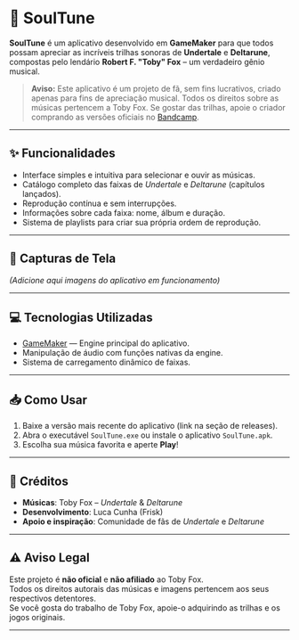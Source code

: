 # 🎵 SoulTune

**SoulTune** é um aplicativo desenvolvido em **GameMaker** para que todos possam apreciar as incríveis trilhas sonoras de **Undertale** e **Deltarune**, compostas pelo lendário **Robert F. "Toby" Fox** – um verdadeiro gênio musical.

> **Aviso:** Este aplicativo é um projeto de fã, sem fins lucrativos, criado apenas para fins de apreciação musical. Todos os direitos sobre as músicas pertencem a Toby Fox. Se gostar das trilhas, apoie o criador comprando as versões oficiais no [Bandcamp](https://tobyfox.bandcamp.com/).

---

## ✨ Funcionalidades
- Interface simples e intuitiva para selecionar e ouvir as músicas.
- Catálogo completo das faixas de *Undertale* e *Deltarune* (capítulos lançados).
- Reprodução contínua e sem interrupções.
- Informações sobre cada faixa: nome, álbum e duração.
- Sistema de playlists para criar sua própria ordem de reprodução.

---

## 📸 Capturas de Tela
*(Adicione aqui imagens do aplicativo em funcionamento)*

---

## 💻 Tecnologias Utilizadas
- [GameMaker](https://gamemaker.io/) — Engine principal do aplicativo.
- Manipulação de áudio com funções nativas da engine.
- Sistema de carregamento dinâmico de faixas.

---

## 📥 Como Usar
1. Baixe a versão mais recente do aplicativo (link na seção de releases).
2. Abra o executável `SoulTune.exe` ou instale o aplicativo `SoulTune.apk`.
3. Escolha sua música favorita e aperte **Play**!

---

## 📜 Créditos
- **Músicas**: Toby Fox – *Undertale* & *Deltarune*
- **Desenvolvimento**: Luca Cunha (Frisk)
- **Apoio e inspiração**: Comunidade de fãs de *Undertale* e *Deltarune*

---

## ⚠️ Aviso Legal
Este projeto é **não oficial** e **não afiliado** ao Toby Fox.  
Todos os direitos autorais das músicas e imagens pertencem aos seus respectivos detentores.  
Se você gosta do trabalho de Toby Fox, apoie-o adquirindo as trilhas e os jogos originais.

---
